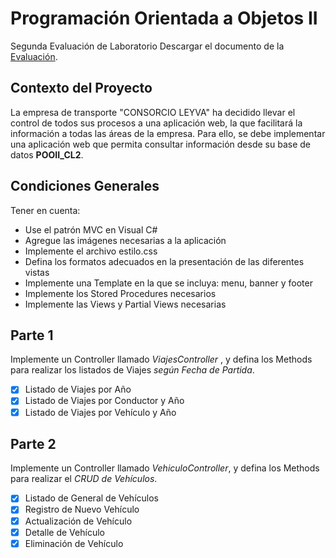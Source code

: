 # Programación Orientada a Objetos II

Segunda Evaluación de Laboratorio
Descargar el documento de la [Evaluación](https://github.com/mishrole/POOII-EL2/raw/master/1895_AC_PROGRAMACION%20ORIENTADA%20A%20OBJETOS%20II_NOCHE_T4GN_01_CL_2_CHINGA%20CASTRO%20DANIEL.pdf).

## Contexto del Proyecto

La empresa de transporte "CONSORCIO LEYVA" ha decidido llevar el control de todos sus procesos a una aplicación web,
la que facilitará la información a todas las áreas de la empresa. Para ello, se debe implementar una aplicación web que
permita consultar información desde su base de datos __POOII_CL2__.

## Condiciones Generales

Tener en cuenta:

- Use el patrón MVC en Visual C#
- Agregue las imágenes necesarias a la aplicación
- Implemente el archivo estilo.css
- Defina los formatos adecuados en la presentación de las diferentes vistas
- Implemente una Template en la que se incluya: menu, banner y footer
- Implemente los Stored Procedures necesarios
- Implemente las Views y Partial Views necesarias

## Parte 1

Implemente un Controller llamado _ViajesController_ , y defina los Methods para realizar los listados de Viajes _según Fecha de Partida_.

- [x] Listado de Viajes por Año
- [x] Listado de Viajes por Conductor y Año
- [x] Listado de Viajes por Vehículo y Año

## Parte 2

Implemente un Controller llamado _VehiculoController_, y defina los Methods para realizar el _CRUD de Vehículos_.

- [x] Listado de General de Vehículos
- [x] Registro de Nuevo Vehículo
- [x] Actualización de Vehículo
- [x] Detalle de Vehículo
- [x] Eliminación de Vehículo
